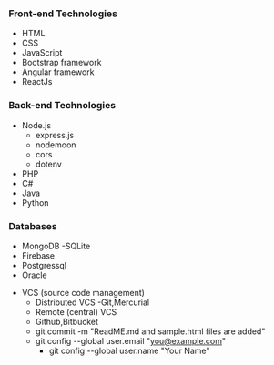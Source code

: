 ### Front-end Technologies
- HTML
- CSS
- JavaScript
- Bootstrap framework
- Angular framework
- ReactJs
### Back-end Technologies
- Node.js
	- express.js
	- nodemoon
	- cors
	- dotenv
- PHP
- C#
- Java
- Python
### Databases
- MongoDB
-SQLite
- Firebase
- Postgressql
- Oracle
+ VCS (source code management)
	- Distributed VCS
		-Git,Mercurial
	- Remote (central) VCS
	- Github,Bitbucket
	- git commit -m "ReadME.md and sample.html files are added"
	- git config --global user.email "you@example.com"
        - git config --global user.name "Your Name"
